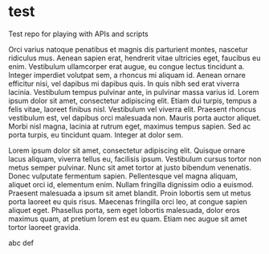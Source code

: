 # test
Test repo for playing with APIs and scripts

 Orci varius natoque penatibus et magnis dis parturient montes, nascetur ridiculus mus. Aenean sapien erat, hendrerit vitae ultricies eget, faucibus eu enim. Vestibulum ullamcorper erat augue, eu congue lectus tincidunt a. Integer imperdiet volutpat sem, a rhoncus mi aliquam id. Aenean ornare efficitur nisi, vel dapibus mi dapibus quis. In quis nibh sed erat viverra lacinia. Vestibulum tempus pulvinar ante, in pulvinar massa varius id. Lorem ipsum dolor sit amet, consectetur adipiscing elit. Etiam dui turpis, tempus a felis vitae, laoreet finibus nisl. Vestibulum vel viverra elit. Praesent rhoncus vestibulum est, vel dapibus orci malesuada non. Mauris porta auctor aliquet. Morbi nisl magna, lacinia at rutrum eget, maximus tempus sapien. Sed ac porta turpis, eu tincidunt quam. Integer at dolor sem. 

Lorem ipsum dolor sit amet, consectetur adipiscing elit. Quisque ornare lacus aliquam, viverra tellus eu, facilisis ipsum. Vestibulum cursus tortor non metus semper pulvinar. Nunc sit amet tortor at justo bibendum venenatis. Donec vulputate fermentum sapien. Pellentesque vel magna aliquam, aliquet orci id, elementum enim. Nullam fringilla dignissim odio a euismod. Praesent malesuada a ipsum sit amet blandit. Proin lobortis sem ut metus porta laoreet eu quis risus. Maecenas fringilla orci leo, at congue sapien aliquet eget. Phasellus porta, sem eget lobortis malesuada, dolor eros maximus quam, at pretium lorem est eu quam. Etiam nec augue sit amet tortor laoreet gravida. 
 
abc def
